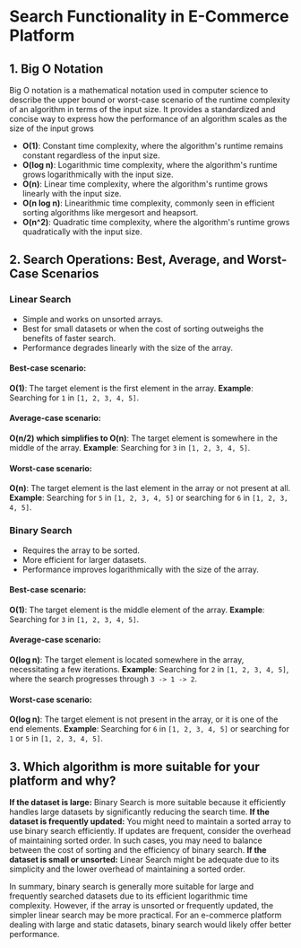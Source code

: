# Search Functionality in E-Commerce Platform

## 1. Big O Notation

Big O notation is a mathematical notation used in computer science to describe the upper bound or worst-case scenario of the runtime complexity of an algorithm in terms of the input size. It provides a standardized and concise way to express how the performance of an algorithm scales as the size of the input grows
- **O(1)**: Constant time complexity, where the algorithm's runtime remains constant regardless of the input size.
- **O(log n)**: Logarithmic time complexity, where the algorithm's runtime grows logarithmically with the input size.
- **O(n)**: Linear time complexity, where the algorithm's runtime grows linearly with the input size.
- **O(n log n)**: Linearithmic time complexity, commonly seen in efficient sorting algorithms like mergesort and heapsort.
- **O(n^2)**: Quadratic time complexity, where the algorithm's runtime grows quadratically with the input size.

## 2. Search Operations: Best, Average, and Worst-Case Scenarios

### Linear Search
- Simple and works on unsorted arrays.
- Best for small datasets or when the cost of sorting outweighs the benefits of faster search.
- Performance degrades linearly with the size of the array.
#### Best-case scenario:
**O(1)**: The target element is the first element in the array.
**Example**: Searching for `1` in `[1, 2, 3, 4, 5]`.

#### Average-case scenario:
**O(n/2) which simplifies to O(n)**: The target element is somewhere in the middle of the array.
**Example**: Searching for `3` in `[1, 2, 3, 4, 5]`.

#### Worst-case scenario:
**O(n)**: The target element is the last element in the array or not present at all.
**Example**: Searching for `5` in `[1, 2, 3, 4, 5]` or searching for `6` in `[1, 2, 3, 4, 5]`.

### Binary Search
- Requires the array to be sorted.
- More efficient for larger datasets.
- Performance improves logarithmically with the size of the array.

#### Best-case scenario:
**O(1)**: The target element is the middle element of the array.
**Example**: Searching for `3` in `[1, 2, 3, 4, 5]`.

#### Average-case scenario:
**O(log n)**: The target element is located somewhere in the array, necessitating a few iterations.
**Example**: Searching for `2` in `[1, 2, 3, 4, 5]`, where the search progresses through `3 -> 1 -> 2`.

#### Worst-case scenario:
**O(log n)**: The target element is not present in the array, or it is one of the end elements.
**Example**: Searching for `6` in `[1, 2, 3, 4, 5]` or searching for `1` or `5` in `[1, 2, 3, 4, 5]`.

## 3. Which algorithm is more suitable for your platform and why?
**If the dataset is large:** Binary Search is more suitable because it efficiently handles large datasets by significantly reducing the search time.
**If the dataset is frequently updated:** You might need to maintain a sorted array to use binary search efficiently. If updates are frequent, consider the overhead of maintaining sorted order. In such cases, you may need to balance between the cost of sorting and the efficiency of binary search.
**If the dataset is small or unsorted:** Linear Search might be adequate due to its simplicity and the lower overhead of maintaining a sorted order.

In summary, binary search is generally more suitable for large and frequently searched datasets due to its efficient logarithmic time complexity. However, if the array is unsorted or frequently updated, the simpler linear search may be more practical. For an e-commerce platform dealing with large and static datasets, binary search would likely offer better performance.






